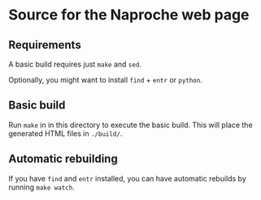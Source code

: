 
# Source for the Naproche web page

## Requirements

A basic build requires just `make` and `sed`.

Optionally, you might want to install `find` + `entr` or `python`.


## Basic build

Run `make` in in this directory to execute the basic build.
This will place the generated HTML files in `./build/`.


## Automatic rebuilding

If you have `find` and `entr` installed, you can have automatic rebuilds by running `make watch`.
